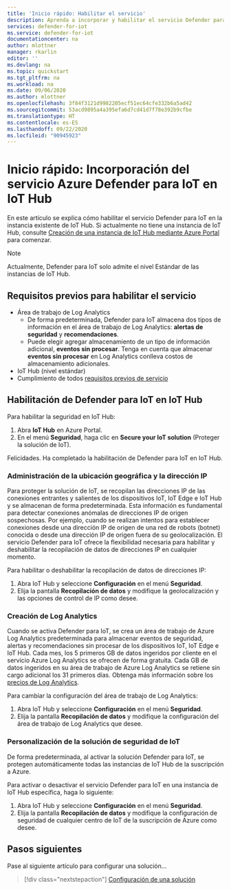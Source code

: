 ```yaml
---
title: 'Inicio rápido: Habilitar el servicio'
description: Aprenda a incorporar y habilitar el servicio Defender para seguridad de IoT en Azure IoT Hub.
services: defender-for-iot
ms.service: defender-for-iot
documentationcenter: na
author: mlottner
manager: rkarlin
editor: ''
ms.devlang: na
ms.topic: quickstart
ms.tgt_pltfrm: na
ms.workload: na
ms.date: 09/06/2020
ms.author: mlottner
ms.openlocfilehash: 3f84f3121d9982205ecf51ec64cfe332b6a5ad42
ms.sourcegitcommit: 53acd9895a4a395efa6d7cd41d7f78e392b9cfbe
ms.translationtype: HT
ms.contentlocale: es-ES
ms.lasthandoff: 09/22/2020
ms.locfileid: "90945923"
---
```

# <a name="quickstart-onboard-azure-defender-for-iot-service-in-iot-hub"></a>Inicio rápido: Incorporación del servicio Azure Defender para IoT en IoT Hub

En este artículo se explica cómo habilitar el servicio Defender para IoT en la instancia existente de IoT Hub. Si actualmente no tiene una instancia de IoT Hub, consulte [Creación de una instancia de IoT Hub mediante Azure Portal](https://docs.microsoft.com/azure/iot-hub/iot-hub-create-through-portal) para comenzar.

> [!NOTE]
> Actualmente, Defender para IoT solo admite el nivel Estándar de las instancias de IoT Hub.

## <a name="prerequisites-for-enabling-the-service"></a>Requisitos previos para habilitar el servicio

- Área de trabajo de Log Analytics
  - De forma predeterminada, Defender para IoT almacena dos tipos de información en el área de trabajo de Log Analytics: **alertas de seguridad** y **recomendaciones**.
  - Puede elegir agregar almacenamiento de un tipo de información adicional, **eventos sin procesar**. Tenga en cuenta que almacenar **eventos sin procesar** en Log Analytics conlleva costos de almacenamiento adicionales.
- IoT Hub (nivel estándar)
- Cumplimiento de todos [requisitos previos de servicio](service-prerequisites.md)

## <a name="enable-defender-for-iot-on-your-iot-hub"></a>Habilitación de Defender para IoT en IoT Hub

Para habilitar la seguridad en IoT Hub:

1. Abra **IoT Hub** en Azure Portal.
1. En el menú **Seguridad**, haga clic en **Secure your IoT solution** (Proteger la solución de IoT).

Felicidades. Ha completado la habilitación de Defender para IoT en IoT Hub.

### <a name="geolocation-and-ip-address-handling"></a>Administración de la ubicación geográfica y la dirección IP

Para proteger la solución de IoT, se recopilan las direcciones IP de las conexiones entrantes y salientes de los dispositivos IoT, IoT Edge e IoT Hub y se almacenan de forma predeterminada. Esta información es fundamental para detectar conexiones anómalas de direcciones IP de origen sospechosas. Por ejemplo, cuando se realizan intentos para establecer conexiones desde una dirección IP de origen de una red de robots (botnet) conocida o desde una dirección IP de origen fuera de su geolocalización. El servicio Defender para IoT ofrece la flexibilidad necesaria para habilitar y deshabilitar la recopilación de datos de direcciones IP en cualquier momento.

Para habilitar o deshabilitar la recopilación de datos de direcciones IP:

1. Abra IoT Hub y seleccione **Configuración** en el menú **Seguridad**.
1. Elija la pantalla **Recopilación de datos** y modifique la geolocalización y las opciones de control de IP como desee.

### <a name="log-analytics-creation"></a>Creación de Log Analytics

Cuando se activa Defender para IoT, se crea un área de trabajo de Azure Log Analytics predeterminada para almacenar eventos de seguridad, alertas y recomendaciones sin procesar de los dispositivos IoT, IoT Edge e IoT Hub. Cada mes, los 5 primeros GB de datos ingeridos por cliente en el servicio Azure Log Analytics se ofrecen de forma gratuita. Cada GB de datos ingeridos en su área de trabajo de Azure Log Analytics se retiene sin cargo adicional los 31 primeros días. Obtenga más información sobre los [precios de Log Analytics](https://azure.microsoft.com/pricing/details/monitor/).

Para cambiar la configuración del área de trabajo de Log Analytics:

1. Abra IoT Hub y seleccione **Configuración** en el menú **Seguridad**.
1. Elija la pantalla **Recopilación de datos** y modifique la configuración del área de trabajo de Log Analytics que desee.

### <a name="customize-your-iot-security-solution"></a>Personalización de la solución de seguridad de IoT

De forma predeterminada, al activar la solución Defender para IoT, se protegen automáticamente todas las instancias de IoT Hub de la suscripción a Azure.

Para activar o desactivar el servicio Defender para IoT en una instancia de IoT Hub específica, haga lo siguiente:

1. Abra IoT Hub y seleccione **Configuración** en el menú **Seguridad**.
1. Elija la pantalla **Recopilación de datos** y modifique la configuración de seguridad de cualquier centro de IoT de la suscripción de Azure como desee.

## <a name="next-steps"></a>Pasos siguientes

Pase al siguiente artículo para configurar una solución...

> [!div class="nextstepaction"]
> [Configuración de una solución](quickstart-configure-your-solution.md)
